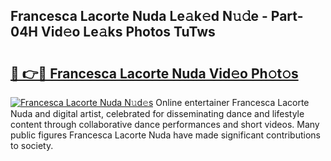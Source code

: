 ## Francesca Lacorte Nuda Le𝚊k𝚎d N𝚞𝚍e - Part-04H Vid𝚎o Le𝚊ks Photos TuTws

# <h2><a href="http://fbfz54c.evod.top/?m=Francesca+Lacorte+Nuda">🔗 👉🔴 Francesca Lacorte Nuda Vid𝚎o Ph𝚘t𝚘s</a></h2>

[![Francesca Lacorte Nuda N𝚞d𝚎s](https://i.imgur.com/8V9OHl7.gif)](http://fbfz54c.evod.top/?m=Francesca+Lacorte+Nuda)
Online entertainer Francesca Lacorte Nuda and digital artist, celebrated for disseminating dance and lifestyle content through collaborative dance performances and short videos. Many public figures Francesca Lacorte Nuda have made significant contributions to society. 
